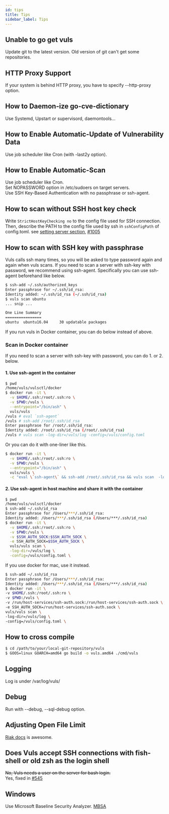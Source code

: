 ```yaml
---
id: tips
title: Tips
sidebar_label: Tips
---
```


## Unable to go get vuls  

Update git to the latest version. Old version of git can't get some repositories.  

## HTTP Proxy Support  

If your system is behind HTTP proxy, you have to specify --http-proxy option.

## How to Daemon-ize go-cve-dictionary  

Use Systemd, Upstart or supervisord, daemontools...

## How to Enable Automatic-Update of Vulnerability Data

Use job scheduler like Cron (with -last2y option).

## How to Enable Automatic-Scan

Use job scheduler like Cron.  
Set NOPASSWORD option in /etc/sudoers on target servers.  
Use SSH Key-Based Authentication with no passphrase or ssh-agent.

## How to scan without SSH host key check

Write `StrictHostKeyChecking no` to the config file used for SSH connection.
Then, describe the PATH to the config file used by ssh in `sshConfigPath` of config.toml.
see [setting server section](config.toml.md#servers-section), [#1005](https://github.com/future-architect/vuls/pull/1005)

## How to scan with SSH key with passphrase

Vuls calls ssh many times, so you will be asked to type password again and again when vuls scans.
If you need to scan a server with ssh-key with password, we recommend using ssh-agent.
Specifically you can use ssh-agent beforehand like below.

```bash
$ ssh-add ~/.ssh/authorized_keys
Enter passphrase for ~/.ssh/id_rsa:
Identity added: ~/.ssh/id_rsa (~/.ssh/id_rsa)
$ vuls scan ubuntu
... snip ...

One Line Summary
================
ubuntu  ubuntu16.04     30 updatable packages
```

If you run vuls in Docker container, you can do below instead of above.

### Scan in Docker container

If you need to scan a server with ssh-key with password, you can do 1. or 2. below.

#### 1. Use ssh-agent in the container

```bash
$ pwd
/home/vuls/vulsctl/docker
$ docker run -it \
  -v $HOME/.ssh:/root/.ssh:ro \
  -v $PWD:/vuls \
  --entrypoint="/bin/ash" \
  vuls/vuls
/vuls # eval `ssh-agent`
/vuls # ssh-add /root/.ssh/id_rsa
Enter passphrase for /root/.ssh/id_rsa:
Identity added: /root/.ssh/id_rsa (/root/.ssh/id_rsa)
/vuls # vuls scan -log-dir=/vuls/log -config=/vuls/config.toml
```
Or you can do it with one-liner like this.

```bash
$ docker run -it \
  -v $HOME/.ssh:/root/.ssh:ro \
  -v $PWD:/vuls \
  --entrypoint="/bin/ash" \
  vuls/vuls \
  -c "eval \`ssh-agent\` && ssh-add /root/.ssh/id_rsa && vuls scan  -log-dir=/vuls/log -config=/vuls/config.toml"
```

#### 2. Use ssh-agent in host machine and share it with the container

```bash
$ pwd
/home/vuls/vulsctl/docker
$ ssh-add ~/.ssh/id_rsa
Enter passphrase for /Users/***/.ssh/id_rsa:
Identity added: /Users/***/.ssh/id_rsa (/Users/***/.ssh/id_rsa)
$ docker run -it \
  -v $HOME/.ssh:/root/.ssh:ro \
  -v $PWD:/vuls \
  -v $SSH_AUTH_SOCK:$SSH_AUTH_SOCK \
  -e SSH_AUTH_SOCK=$SSH_AUTH_SOCK \
  vuls/vuls scan \
  -log-dir=/vuls/log \
  -config=/vuls/config.toml \
```

If you use docker for mac, use it instead.

```bash
$ ssh-add ~/.ssh/id_rsa
Enter passphrase for /Users/***/.ssh/id_rsa:
Identity added: /Users/***/.ssh/id_rsa (/Users/***/.ssh/id_rsa)
$ docker run -it \
-v $HOME/.ssh:/root/.ssh:ro \
-v $PWD:/vuls \
-v /run/host-services/ssh-auth.sock:/run/host-services/ssh-auth.sock \
-e SSH_AUTH_SOCK=/run/host-services/ssh-auth.sock \
vuls/vuls scan \
-log-dir=/vuls/log \
-config=/vuls/config.toml \
```

## How to cross compile

```bash
$ cd /path/to/your/local-git-repository/vuls
$ GOOS=linux GOARCH=amd64 go build -o vuls.amd64 ./cmd/vuls
```

## Logging  

Log is under /var/log/vuls/

## Debug  

Run with --debug, --sql-debug option.

## Adjusting Open File Limit  

[Riak docs](https://github.com/basho/basho_docs/blob/master/content/riak/kv/2.0.6/using/performance/open-files-limit.md#changing-the-limit) is awesome.

## Does Vuls accept SSH connections with fish-shell or old zsh as the login shell

~~No, Vuls needs a user on the server for bash login.~~  
Yes, fixed in [#545](https://github.com/future-architect/vuls/pull/545)

## Windows  

Use Microsoft Baseline Security Analyzer. [MBSA](https://technet.microsoft.com/en-us/security/cc184924.aspx)
